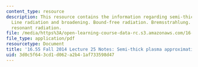 ```yaml
---
content_type: resource
description: This resource contains the information regarding semi-thick plasma approximation.
  Line radiation and broadening. Bound-free radiation. Bremsstrahlung. Escape for
  resonant radiation.
file: /media/https%3A/open-learning-course-data-rc.s3.amazonaws.com/16-55-ionized-gases-fall-2014/3d0c5f643cd1d062a2b41af733598d47_MIT16_55F14_Lecture25.pdf
file_type: application/pdf
resourcetype: Document
title: '16.55 Fall 2014 Lecture 25 Notes: Semi-thick plasma approximation'
uid: 3d0c5f64-3cd1-d062-a2b4-1af733598d47
---
```

